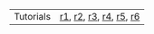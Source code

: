 |  |  |
| :--- | :--- |
| Tutorials | [r1](https://auth0.com/blog/using-python-flask-and-angular-to-build-modern-apps-part-1/), [r2](https://medium.com/@peregringaret/a-different-stack-angular-flask-mongodb-780b44e10afd), [r3](https://medium.com/@balramchavan/angular-python-flask-full-stack-demo-27192b8de1a3), [r4](http://www.blog.pythonlibrary.org/2017/12/14/flask-101-adding-editing-and-displaying-data/), [r5](https://www.tutorialspoint.com/flask/flask_templates.htm), [r6](https://blog.miguelgrinberg.com/post/the-flask-mega-tutorial-part-ii-templates) |



